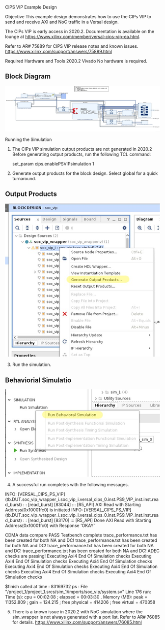 CIPS VIP Example Design

Objective
This example design demonstrates how to use the CIPs VIP to send and receive AXI and NoC traffic in a Versal design.

The CIPs VIP is early access in 2020.2. Documentation is available on the lounge at https://www.xilinx.com/member/versal-cips-vip-ea.html.

Refer to AR# 75889 for CIPS VIP release notes and known issues. https://www.xilinx.com/support/answers/75889.html


Required Hardware and Tools
2020.2 Vivado
No hardware is required.

## Block Diagram

![Block Diagram](./Icons/blockDiagram.JPG)


Running the Simulation
1. The CIPs VIP simulation output products are not generated in 2020.2 Before generating output products, run the following TCL command:

	set_param cips.enablePSVIPsimulation 1
	
2. Generate output products for the block design. Select global for a quick turnaround.

## Output Products

![Output Products](./Icons/generateOutputProductsHighlight.JPG)

3. Run the simulation.

## Behaviorial Simulatio
![Behaviorial Simulatio](./Icons/runBehaviorialSimulationHighlight.JPG)

4. A successful run completes with the following messages.

INFO: [VERSAL_CIPS_PS_VIP] (tb.DUT.soc_vip_wrapper_i.soc_vip_i.versal_cips_0.inst.PS9_VIP_inst.inst.read_burst) :
: [read_burst] [83044] ::: [R5_API] AXI Read with Starting Address(0x10001fc0) is initiated
INFO: [VERSAL_CIPS_PS_VIP] (tb.DUT.soc_vip_wrapper_i.soc_vip_i.versal_cips_0.inst.PS9_VIP_inst.inst.read_burst) :
: [read_burst] [83170] ::: [R5_API] Done AXI Read with Starting Address(0x10001fc0) with Response 'OKAY'

CDMA data compare PASS
Testbench complete
trace_performance.txt has been created for both NA and DC!
trace_performance.txt has been created for both NA and DC!
trace_performance.txt has been created for both NA and DC!
trace_performance.txt has been created for both NA and DC!
ADEC checks are passing!
Executing Axi4 End Of Simulation checks
Executing Axi4 End Of Simulation checks
Executing Axi4 End Of Simulation checks
Executing Axi4 End Of Simulation checks
Executing Axi4 End Of Simulation checks
Executing Axi4 End Of Simulation checks
Executing Axi4 End Of Simulation checks

$finish called at time : 83169732 ps : File "/project_1/project_1.srcs/sim_1/imports/soc_vip/system.sv" Line 176
run: Time (s): cpu = 00:02:08 ; elapsed = 00:03:30 . Memory (MB): peak = 11352.809 ; gain = 124.215 ; free physical = 414206 ; free virtual = 470358

5. There is a known issue in 2020.2 with NoC simulation where the sim_wrapper is not always generated with a port list. Refer to AR# 76085 for details. https://www.xilinx.com/support/answers/76085.html